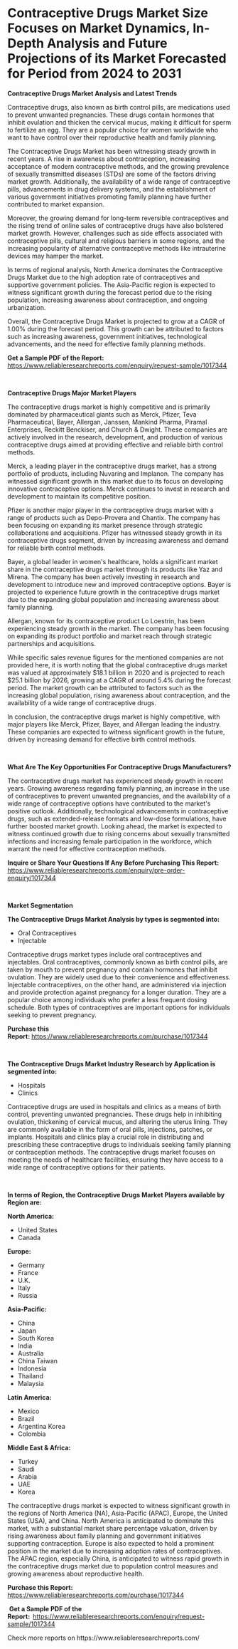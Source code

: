 <p><h1>Contraceptive Drugs Market Size Focuses on Market Dynamics, In-Depth Analysis and Future Projections of its Market Forecasted for Period from 2024 to 2031</h1></p><p><strong>Contraceptive Drugs Market Analysis and Latest Trends</strong></p>
<p><p>Contraceptive drugs, also known as birth control pills, are medications used to prevent unwanted pregnancies. These drugs contain hormones that inhibit ovulation and thicken the cervical mucus, making it difficult for sperm to fertilize an egg. They are a popular choice for women worldwide who want to have control over their reproductive health and family planning.</p><p>The Contraceptive Drugs Market has been witnessing steady growth in recent years. A rise in awareness about contraception, increasing acceptance of modern contraceptive methods, and the growing prevalence of sexually transmitted diseases (STDs) are some of the factors driving market growth. Additionally, the availability of a wide range of contraceptive pills, advancements in drug delivery systems, and the establishment of various government initiatives promoting family planning have further contributed to market expansion.</p><p>Moreover, the growing demand for long-term reversible contraceptives and the rising trend of online sales of contraceptive drugs have also bolstered market growth. However, challenges such as side effects associated with contraceptive pills, cultural and religious barriers in some regions, and the increasing popularity of alternative contraceptive methods like intrauterine devices may hamper the market.</p><p>In terms of regional analysis, North America dominates the Contraceptive Drugs Market due to the high adoption rate of contraceptives and supportive government policies. The Asia-Pacific region is expected to witness significant growth during the forecast period due to the rising population, increasing awareness about contraception, and ongoing urbanization.</p><p>Overall, the Contraceptive Drugs Market is projected to grow at a CAGR of 1.00% during the forecast period. This growth can be attributed to factors such as increasing awareness, government initiatives, technological advancements, and the need for effective family planning methods.</p></p>
<p><strong>Get a Sample PDF of the Report:&nbsp;</strong> <a href="https://www.reliableresearchreports.com/enquiry/request-sample/1017344">https://www.reliableresearchreports.com/enquiry/request-sample/1017344</a></p>
<p>&nbsp;</p>
<p><strong>Contraceptive Drugs Major Market Players</strong></p>
<p><p>The contraceptive drugs market is highly competitive and is primarily dominated by pharmaceutical giants such as Merck, Pfizer, Teva Pharmaceutical, Bayer, Allergan, Janssen, Mankind Pharma, Piramal Enterprises, Reckitt Benckiser, and Church & Dwight. These companies are actively involved in the research, development, and production of various contraceptive drugs aimed at providing effective and reliable birth control methods.</p><p>Merck, a leading player in the contraceptive drugs market, has a strong portfolio of products, including Nuvaring and Implanon. The company has witnessed significant growth in this market due to its focus on developing innovative contraceptive options. Merck continues to invest in research and development to maintain its competitive position.</p><p>Pfizer is another major player in the contraceptive drugs market with a range of products such as Depo-Provera and Chantix. The company has been focusing on expanding its market presence through strategic collaborations and acquisitions. Pfizer has witnessed steady growth in its contraceptive drugs segment, driven by increasing awareness and demand for reliable birth control methods.</p><p>Bayer, a global leader in women's healthcare, holds a significant market share in the contraceptive drugs market through its products like Yaz and Mirena. The company has been actively investing in research and development to introduce new and improved contraceptive options. Bayer is projected to experience future growth in the contraceptive drugs market due to the expanding global population and increasing awareness about family planning.</p><p>Allergan, known for its contraceptive product Lo Loestrin, has been experiencing steady growth in the market. The company has been focusing on expanding its product portfolio and market reach through strategic partnerships and acquisitions.</p><p>While specific sales revenue figures for the mentioned companies are not provided here, it is worth noting that the global contraceptive drugs market was valued at approximately $18.1 billion in 2020 and is projected to reach $25.1 billion by 2026, growing at a CAGR of around 5.4% during the forecast period. The market growth can be attributed to factors such as the increasing global population, rising awareness about contraception, and the availability of a wide range of contraceptive drugs.</p><p>In conclusion, the contraceptive drugs market is highly competitive, with major players like Merck, Pfizer, Bayer, and Allergan leading the industry. These companies are expected to witness significant growth in the future, driven by increasing demand for effective birth control methods.</p></p>
<p>&nbsp;</p>
<p><strong>What Are The Key Opportunities For Contraceptive Drugs Manufacturers?</strong></p>
<p><p>The contraceptive drugs market has experienced steady growth in recent years. Growing awareness regarding family planning, an increase in the use of contraceptives to prevent unwanted pregnancies, and the availability of a wide range of contraceptive options have contributed to the market's positive outlook. Additionally, technological advancements in contraceptive drugs, such as extended-release formats and low-dose formulations, have further boosted market growth. Looking ahead, the market is expected to witness continued growth due to rising concerns about sexually transmitted infections and increasing female participation in the workforce, which warrant the need for effective contraception methods.</p></p>
<p><strong>Inquire or Share Your Questions If Any Before Purchasing This Report:</strong> <a href="https://www.reliableresearchreports.com/enquiry/pre-order-enquiry/1017344">https://www.reliableresearchreports.com/enquiry/pre-order-enquiry/1017344</a></p>
<p>&nbsp;</p>
<p><strong>Market Segmentation</strong></p>
<p><strong>The Contraceptive Drugs Market Analysis by types is segmented into:</strong></p>
<p><ul><li>Oral Contraceptives</li><li>Injectable</li></ul></p>
<p><p>Contraceptive drugs market types include oral contraceptives and injectables. Oral contraceptives, commonly known as birth control pills, are taken by mouth to prevent pregnancy and contain hormones that inhibit ovulation. They are widely used due to their convenience and effectiveness. Injectable contraceptives, on the other hand, are administered via injection and provide protection against pregnancy for a longer duration. They are a popular choice among individuals who prefer a less frequent dosing schedule. Both types of contraceptives are important options for individuals seeking to prevent pregnancy.</p></p>
<p><strong>Purchase this Report:&nbsp;</strong><a href="https://www.reliableresearchreports.com/purchase/1017344">https://www.reliableresearchreports.com/purchase/1017344</a></p>
<p>&nbsp;</p>
<p><strong>The Contraceptive Drugs Market Industry Research by Application is segmented into:</strong></p>
<p><ul><li>Hospitals</li><li>Clinics</li></ul></p>
<p><p>Contraceptive drugs are used in hospitals and clinics as a means of birth control, preventing unwanted pregnancies. These drugs help in inhibiting ovulation, thickening of cervical mucus, and altering the uterus lining. They are commonly available in the form of oral pills, injections, patches, or implants. Hospitals and clinics play a crucial role in distributing and prescribing these contraceptive drugs to individuals seeking family planning or contraception methods. The contraceptive drugs market focuses on meeting the needs of healthcare facilities, ensuring they have access to a wide range of contraceptive options for their patients.</p></p>
<p>&nbsp;</p>
<p><strong>In terms of Region, the Contraceptive Drugs Market Players available by Region are:</strong></p>
<p>
    <p> <strong> North America: </strong>
        <ul>
            <li>United States</li>
            <li>Canada</li>
        </ul>
        </p> 
    <p> <strong> Europe: </strong>
        <ul>
            <li>Germany</li>
            <li>France</li>
            <li>U.K.</li>
            <li>Italy</li>
            <li>Russia</li>
        </ul>
        </p> 
    <p> <strong> Asia-Pacific: </strong>
        <ul>
            <li>China</li>
            <li>Japan</li>
            <li>South Korea</li>
            <li>India</li>
            <li>Australia</li>
            <li>China Taiwan</li>
            <li>Indonesia</li>
            <li>Thailand</li>
            <li>Malaysia</li>
        </ul>
        </p> 
    <p> <strong> Latin America: </strong>
        <ul>
            <li>Mexico</li>
            <li>Brazil</li>
            <li>Argentina Korea</li>
            <li>Colombia</li>
        </ul>
        </p> 
    <p> <strong> Middle East & Africa: </strong>
        <ul>
            <li>Turkey</li>
            <li>Saudi</li>
            <li>Arabia</li>
            <li>UAE</li>
            <li>Korea</li>
        </ul>
    </p>
    </p>
<p><p>The contraceptive drugs market is expected to witness significant growth in the regions of North America (NA), Asia-Pacific (APAC), Europe, the United States (USA), and China. North America is anticipated to dominate this market, with a substantial market share percentage valuation, driven by rising awareness about family planning and government initiatives supporting contraception. Europe is also expected to hold a prominent position in the market due to increasing adoption rates of contraceptives. The APAC region, especially China, is anticipated to witness rapid growth in the contraceptive drugs market due to population control measures and growing awareness about reproductive health.</p></p>
<p><strong>Purchase this Report: </strong><a href="https://www.reliableresearchreports.com/purchase/1017344">https://www.reliableresearchreports.com/purchase/1017344</a></p>
<p>&nbsp;<strong>Get a Sample PDF of the Report:&nbsp;&nbsp;</strong><a href="https://www.reliableresearchreports.com/enquiry/request-sample/1017344">https://www.reliableresearchreports.com/enquiry/request-sample/1017344</a></p>
<p><strong></strong></p>
<p>Check more reports on https://www.reliableresearchreports.com/</p>